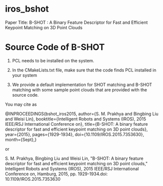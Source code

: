 # iros_bshot

Paper Title: B-SHOT : A Binary Feature Descriptor for Fast and Efficient Keypoint Matching on 3D Point Clouds

# Source Code of B-SHOT

1. PCL needs to be installed on the system.

2. In the CMakeLists.txt file, make sure that the code finds PCL installed in your system

3. We provide a default implementation for SHOT matching and B-SHOT matching with some sample point clouds that are provided with the source code.


You may cite as

@INPROCEEDINGS{bshot_iros2015,
author={S. M. Prakhya and Bingbing Liu and Weisi Lin},
booktitle={Intelligent Robots and Systems (IROS), 2015 IEEE/RSJ International Conference on},
title={B-SHOT: A binary feature descriptor for fast and efficient keypoint matching on 3D point clouds},
year={2015},
pages={1929-1934},
doi={10.1109/IROS.2015.7353630},
month={Sept},}

or

S. M. Prakhya, Bingbing Liu and Weisi Lin, "B-SHOT: A binary feature descriptor for fast and efficient keypoint matching on 3D point clouds," Intelligent Robots and Systems (IROS), 2015 IEEE/RSJ International Conference on, Hamburg, 2015, pp. 1929-1934.doi: 10.1109/IROS.2015.7353630
